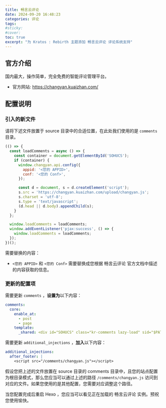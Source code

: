 ```yaml
---
title: 畅言云评论
date: 2024-09-20 16:48:23
categories: 评论
tags:
#sticky:
#cover:
toc: true
excerpt: "为 Kratos : Rebirth 主题添加 畅言云评论 评论系统支持"
---
```


## 官方介绍

国内最大，操作简单，完全免费的智能评论管理平台。

- 官方网站: https://changyan.kuaizhan.com/

## 配置说明

### 引入的新文件

请将下述文件放置于 source 目录中的合适位置，在此处我们使用的是 `comments` 目录。

```js changyan.js
(() => {
  const loadComments = async () => {
    const container = document.getElementById('SOHUCS');
    if (container) {
      window.changyan.api.config({
        appid: '<您的 APPID>',
        conf: '<您的 Conf>',
      });

      const d = document, s = d.createElement('script');
      s.src = 'https://changyan.kuaizhan.com/upload/changyan.js';
      s.charset = 'utf-8';
      s.type = 'text/javascript';
      (d.head || d.body).appendChild(s);
    }
  };

  window.loadComments = loadComments;
  window.addEventListener('pjax:success', () => {
    window.loadComments = loadComments;
  });
})();
```

需要替换的内容：

- `<您的 APPID>` 和 `<您的 Conf>` 需要替换成您根据 畅言云评论 官方文档中描述的内容获取的信息。

### 更新的配置项

需要更新 `comments` ，**设置为**以下内容：

```yml
comments:
  core:
    enable_at:
      - post
      - page
    template:
      _shared: <div id="SOHUCS" class="kr-comments lazy-load" sid="$PATH"></div>
```

需要更新 `additional_injections` ，**加入**以下内容：

```yml
additional_injections:
  after_footer: |
    <script src="/comments/changyan.js"></script>
```

假设您把上述的文件放置在 source 目录的 comments 目录中，且您的站点配置为根目录模式，那么您应当可以通过上述的路径 `/comments/changyan.js` 访问到对应的文件。如果您使用的是其他配置，您需要对应调整这个路径。

当您配置完成后重启 Hexo ，您应当可以看见正在加载的 畅言云评论 实例。预祝您使用愉快。
